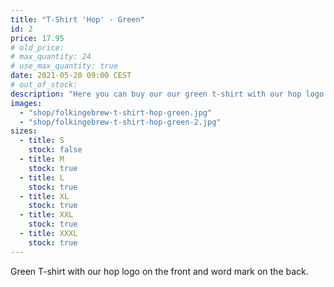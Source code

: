 ```yaml
---
title: "T-Shirt 'Hop' - Green"
id: 2
price: 17.95
# old_price:
# max_quantity: 24
# use_max_quantity: true
date: 2021-05-20 09:00 CEST
# out_of_stock:
description: "Here you can buy our our green t-shirt with our hop logo on the front and word mark on the back."
images:
  - "shop/folkingebrew-t-shirt-hop-green.jpg"
  - "shop/folkingebrew-t-shirt-hop-green-2.jpg"
sizes:
  - title: S
    stock: false
  - title: M
    stock: true
  - title: L
    stock: true
  - title: XL
    stock: true
  - title: XXL
    stock: true
  - title: XXXL
    stock: true
---
```


Green T-shirt with our hop logo on the front and word mark on the back.
